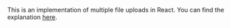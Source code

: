 This is an implementation of multiple file uploads in React. You can find the explanation [here](https://levelup.gitconnected.com/how-to-implement-multiple-file-uploads-in-react-4cdcaadd0f6e).
